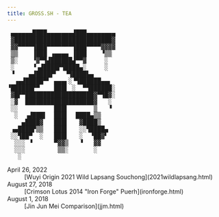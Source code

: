 ```yaml
---
title: GROSS.SH - TEA
---
```


<div class="asciiart">
<pre class="green">
 ▄▄▄▄▄▄████▄▄▄▄▄▄▄▟███▄▄▄▄▄▄▄▄
 ▓███████████████████████████▓
 ▓▓▀▀▀▀▜███▀▀▀▀▀▀▀▜███▀▀▀▀▓▓▓▓
 ▒▒    ▐███ ▗▄▄▄▄ ▐███    ▝▒▒
 ▒░    ▝▓▀▜▟██████▟▀▀▓     ░
 ░     ▝▗▟████▛▜████▄░     ░
 ▝    ▄▟████▛▘  ▝▜████▙▄
  ▗▄▟█████▀▘ ▄▄▄▖░▝▜██████▄▄▖
▝██████▛▀    ███▌ ░  ▀▜██████░
 ▓█▛▀███████████████████▓▀▜█▓░
 ░▓  ███████████████████▓   ░
 ░░          ███▌       ▒   ▝
  ░  ▗▟███▌  ███▌  ████▄▒▒
    ▄████▓   ███▌   ▓████▒
 ▗▄████▛▒▒   ███▌   ░░▜████▄
 ░░▜██▀  ░   ███▌   ░  ▝██▓▘
  ░░░ ▝      ▀▓▓▒   ▝   ▓▓
  ░░░         ▒▒░       ░
   ░
</pre>
</div>

<dl>
   <dt>April 26, 2022</dt>
   <dd>[Wuyi Origin 2021 Wild Lapsang Souchong](2021wildlapsang.html)</dd>

   <dt>August 27, 2018</dt>
   <dd>[Crimson Lotus 2014 "Iron Forge" Puerh](ironforge.html)</dd>

   <dt>August 1, 2018</dt>
   <dd>[Jin Jun Mei Comparison](jjm.html)</dd>
</dl>
